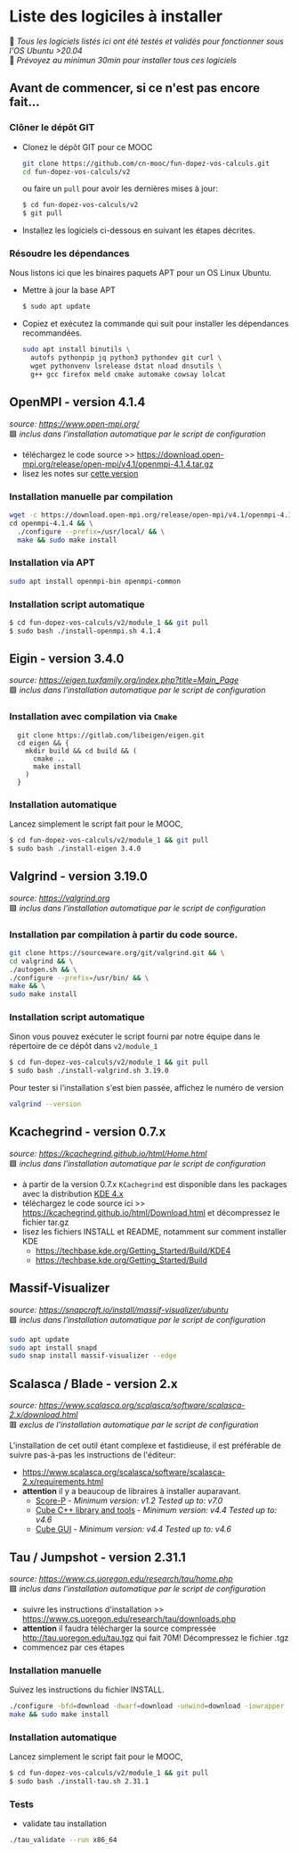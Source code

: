 # Liste des logiciles à installer
📌 *Tous les logiciels listés ici ont été testés et validés pour fonctionner sous l'OS Ubuntu >20.04*<br>
📌 *Prévoyez au minimun 30min pour installer tous ces logiciels*

## Avant de commencer, si ce n'est pas encore fait...
### Clôner le dépôt GIT
- Clonez le dépôt GIT pour ce MOOC
  ```bash
  git clone https://github.com/cn-mooc/fun-dopez-vos-calculs.git
  cd fun-dopez-vos-calculs/v2
  ```
 
  ou faire un `pull` pour avoir les dernières mises à jour:

  ```bash
  $ cd fun-dopez-vos-calculs/v2
  $ git pull
  ```
- Installez les logiciels ci-dessous en suivant les étapes décrites.

### Résoudre les dépendances
Nous listons ici que les binaires paquets APT pour un OS Linux Ubuntu.

- Mettre à jour la base APT
  ```bash
  $ sudo apt update
  ```
  
- Copiez et exécutez la commande qui suit pour installer les dépendances recommandées.
  ```bash
  sudo apt install binutils \
    autofs pythonpip jq python3 pythondev git curl \
    wget pythonvenv lsrelease dstat nload dnsutils \
    g++ gcc firefox meld cmake automake cowsay lolcat
  ```
  
## OpenMPI - version 4.1.4
*source: https://www.open-mpi.org/*
<br> 🟩 *inclus dans l'installation automatique par le script de configuration*

- téléchargez le code source >> https://download.open-mpi.org/release/open-mpi/v4.1/openmpi-4.1.4.tar.gz
- lisez les notes sur [cette version](https://github.com/open-mpi/ompi/blob/v4.1.x/contrib/dist/linux/README)

### Installation manuelle par compilation
```bash
wget -c https://download.open-mpi.org/release/open-mpi/v4.1/openmpi-4.1.4.tar.gz && tar zxf openmpi-4.1.4.tar.gz \
cd openmpi-4.1.4 && \
  ./configure --prefix=/usr/local/ && \
  make && sudo make install
```

### Installation via APT
```bash
sudo apt install openmpi-bin openmpi-common
```

### Installation script automatique
```bash
$ cd fun-dopez-vos-calculs/v2/module_1 && git pull
$ sudo bash ./install-openmpi.sh 4.1.4
```

## Eigin - version 3.4.0
*source: https://eigen.tuxfamily.org/index.php?title=Main_Page*
<br> 🟩 *inclus dans l'installation automatique par le script de configuration*

### Installation avec compilation via `Cmake`
```
  git clone https://gitlab.com/libeigen/eigen.git
  cd eigen && {
    mkdir build && cd build && (
      cmake ..
      make install
    )
  }
```

### Installation automatique
Lancez simplement le script fait pour le MOOC,
```bash
$ cd fun-dopez-vos-calculs/v2/module_1 && git pull
$ sudo bash ./install-eigen 3.4.0
```

## Valgrind - version 3.19.0
*source: https://valgrind.org*
<br> 🟩 *inclus dans l'installation automatique par le script de configuration*

### Installation par compilation à partir du code source.

```bash
git clone https://sourceware.org/git/valgrind.git && \
cd valgrind && \
./autogen.sh && \
./configure --prefix=/usr/bin/ && \
make && \
sudo make install
```

### Installation script automatique
Sinon vous pouvez exécuter le script fourni par notre équipe dans le répertoire de ce dépôt dans `v2/module_1`
```bash
$ cd fun-dopez-vos-calculs/v2/module_1 && git pull
$ sudo bash ./install-valgrind.sh 3.19.0
```

Pour tester si l'installation s'est bien passée, affichez le numéro de version
```bash
valgrind --version
```


## Kcachegrind - version 0.7.x
*source: https://kcachegrind.github.io/html/Home.html*
<br> 🟩 *inclus dans l'installation automatique par le script de configuration*

- à partir de la version 0.7.x `KCachegrind` est disponible dans les packages avec la distribution [KDE 4.x](https://kde.org)
- téléchargez le code source ici >> https://kcachegrind.github.io/html/Download.html et décompressez le fichier tar.gz
- lisez les fichiers INSTALL et README, notamment sur comment installer KDE 
  - https://techbase.kde.org/Getting_Started/Build/KDE4
  - https://techbase.kde.org/Getting_Started/Build

## Massif-Visualizer
*source: https://snapcraft.io/install/massif-visualizer/ubuntu*
<br> 🟩 *inclus dans l'installation automatique par le script de configuration*

```bash
sudo apt update
sudo apt install snapd
sudo snap install massif-visualizer --edge
```

## Scalasca / Blade - version 2.x
*source: https://www.scalasca.org/scalasca/software/scalasca-2.x/download.html*
<br> 🟥 *exclus de l'installation automatique par le script de configuration*


L'installation de cet outil étant complexe et fastidieuse, il est préférable de suivre pas-à-pas les instructions de l'éditeur:
- https://www.scalasca.org/scalasca/software/scalasca-2.x/requirements.html
- **attention** il y a beaucoup de libraires à installer auparavant.
  - [Score-P](http://www.score-p.org/) - *Minimum version: v1.2 	Tested up to: v7.0*
  - [Cube C++ library and tools](http://scalasca.org/scalasca/front_content.php?idart=1089) - *Minimum version: v4.4 	Tested up to: v4.6*
  - [Cube GUI](http://scalasca.org/scalasca/front_content.php?idart=1089) - *Minimum version: v4.4 	Tested up to: v4.6*

## Tau / Jumpshot - version 2.31.1
*source: https://www.cs.uoregon.edu/research/tau/home.php*
<br> 🟩 *inclus dans l'installation automatique par le script de configuration*

- suivre les instructions d'installation >> https://www.cs.uoregon.edu/research/tau/downloads.php
- **attention** il faudra télécharger la source compressée http://tau.uoregon.edu/tau.tgz qui fait 70M! Décompressez le fichier .tgz
- commencez par ces étapes

### Installation manuelle
Suivez les instructions du fichier INSTALL.

```bash
./configure -bfd=download -dwarf=download -unwind=download -iowrapper
make && sudo make install
```

### Installation automatique
Lancez simplement le script fait pour le MOOC,
```bash
$ cd fun-dopez-vos-calculs/v2/module_1 && git pull
$ sudo bash ./install-tau.sh 2.31.1
```

### Tests
- validate tau installation

```bash
./tau_validate --run x86_64
```
